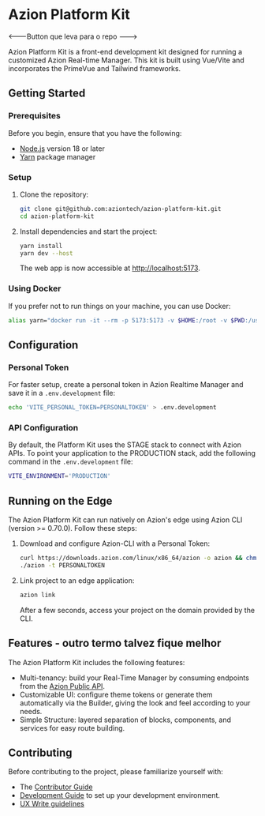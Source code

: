 # Azion Platform Kit

<---Button que leva para o repo --->

Azion Platform Kit is a front-end development kit designed for running a customized Azion Real-time Manager. This kit is built using Vue/Vite and incorporates the PrimeVue and Tailwind frameworks.

## Getting Started

### Prerequisites

Before you begin, ensure that you have the following:

- [Node.js](https://nodejs.org/) version 18 or later
- [Yarn](https://yarnpkg.com/) package manager

### Setup

1. Clone the repository:

   ```bash
   git clone git@github.com:aziontech/azion-platform-kit.git
   cd azion-platform-kit
   ```

2. Install dependencies and start the project:

   ```bash
   yarn install
   yarn dev --host
   ```

   The web app is now accessible at [http://localhost:5173](http://localhost:5173).

### Using Docker

If you prefer not to run things on your machine, you can use Docker:

```bash
alias yarn="docker run -it --rm -p 5173:5173 -v $HOME:/root -v $PWD:/usr/src/app -w /usr/src/app node:18 yarn"
```

## Configuration

### Personal Token

For faster setup, create a personal token in Azion Realtime Manager and save it in a `.env.development` file:

```bash
echo 'VITE_PERSONAL_TOKEN=PERSONALTOKEN' > .env.development
```

### API Configuration

By default, the Platform Kit uses the STAGE stack to connect with Azion APIs. To point your application to the PRODUCTION stack, add the following command in the `.env.development` file:

```bash
VITE_ENVIRONMENT='PRODUCTION'
```

## Running on the Edge

The Azion Platform Kit can run natively on Azion's edge using Azion CLI (version >= 0.70.0). Follow these steps:

1. Download and configure Azion-CLI with a Personal Token:

   ```bash
   curl https://downloads.azion.com/linux/x86_64/azion -o azion && chmod +x azion
   ./azion -t PERSONALTOKEN
   ```

3. Link project to an edge application:

   ```bash
   azion link
   ```

   After a few seconds, access your project on the domain provided by the CLI.

## Features - outro termo talvez fique melhor

The Azion Platform Kit includes the following features:

- Multi-tenancy: build your Real-Time Manager by consuming endpoints from the [Azion Public API](https://api.azion.com/).
- Customizable UI: configure theme tokens or generate them automatically via the Builder, giving the look and feel according to your needs.
- Simple Structure: layered separation of blocks, components, and services for easy route building.

## Contributing

Before contributing to the project, please familiarize yourself with: 
- The [Contributor Guide](CONTRIBUTING.md)
- [Development Guide](DEVELOPER.md) to set up your development environment.
- [UX Write guidelines]()


